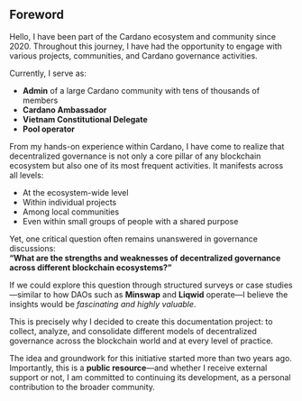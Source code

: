 ## Foreword

Hello, I have been part of the Cardano ecosystem and community since 2020. Throughout this journey, I have had the opportunity to engage with various projects, communities, and Cardano governance activities.

Currently, I serve as:

- **Admin** of a large Cardano community with tens of thousands of members  
- **Cardano Ambassador**  
- **Vietnam Constitutional Delegate**  
- **Pool operator**

From my hands-on experience within Cardano, I have come to realize that decentralized governance is not only a core pillar of any blockchain ecosystem but also one of its most frequent activities. It manifests across all levels:

- At the ecosystem-wide level  
- Within individual projects  
- Among local communities  
- Even within small groups of people with a shared purpose  

Yet, one critical question often remains unanswered in governance discussions:  
**“What are the strengths and weaknesses of decentralized governance across different blockchain ecosystems?”**

If we could explore this question through structured surveys or case studies—similar to how DAOs such as **Minswap** and **Liqwid** operate—I believe the insights would be *fascinating and highly valuable*.

This is precisely why I decided to create this documentation project: to collect, analyze, and consolidate different models of decentralized governance across the blockchain world and at every level of practice.

The idea and groundwork for this initiative started more than two years ago. Importantly, this is a **public resource**—and whether I receive external support or not, I am committed to continuing its development, as a personal contribution to the broader community.

